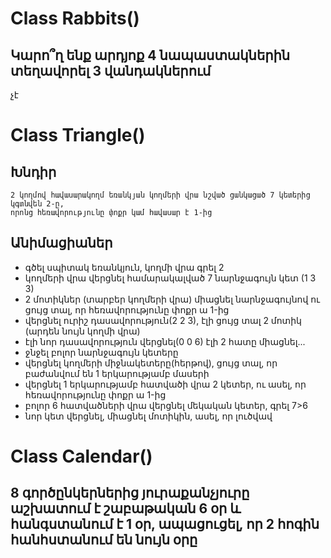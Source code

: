# Class Rabbits()

## Կարո՞ղ ենք արդյոք 4 նապաստակներին տեղավորել 3 վանդակներում

չէ





# Class Triangle()

## Խնդիր

    2 կողմով հավասարակողմ եռանկյան կողմերի վրա նշված ցանկացած 7 կետերից կգտնվեն 2-ը, 
    որոնց հեռավորությունը փոքր կամ հավասար է 1-ից

## Անիմացիաներ

- գծել սպիտակ եռանկյուն, կողմի վրա գրել 2
- կողմերի վրա վերցնել համարակալված 7 նարնջագույն կետ (1 3 3)
- 2 մոտիկներ (տարբեր կողմերի վրա) միացնել նարնջագույնով ու ցույց տալ, որ հեռավորությունը փոքր ա 1-ից
- վերցնել ուրիշ դասավորություն(2 2 3), էլի ցույց տալ 2 մոտիկ (արդեն նույն կողմի վրա)
- էլի նոր դասավորություն վերցնել(0 0 6) էլի 2 հատը միացնել...
- ջնջել բոլոր նարնջագույն կետերը
- վերցնել կողմերի միջնակետերը(հերթով), ցույց տալ, որ բաժանվում են 1 երկարությամբ մասերի
- վերցնել 1 երկարությամբ հատվածի վրա 2 կետեր, ու ասել, որ հեռավորությունը փոքր ա 1-ից
- բոլոր 6 հատվածների վրա վերցնել մեկական կետեր, գրել 7>6
- նոր կետ վերցնել, միացնել մոտիկին, ասել, որ լուծվավ






# Class Calendar()

## 8 գործընկերներից յուրաքանչյուրը աշխատում է շաբաթական 6 օր և հանգստանում է 1 օր, ապացուցել, որ 2 հոգին հանհստանում են նույն օրը




